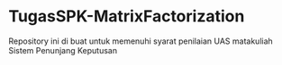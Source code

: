 # TugasSPK-MatrixFactorization
Repository ini di buat untuk memenuhi syarat penilaian UAS matakuliah Sistem Penunjang Keputusan
